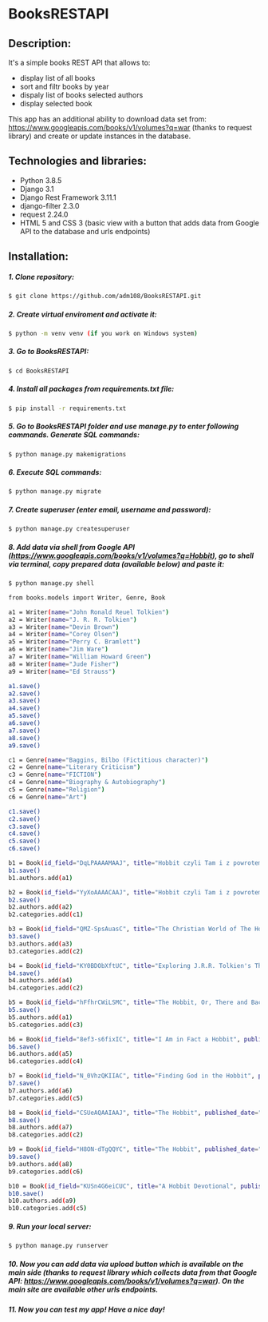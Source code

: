 # BooksRESTAPI

## Description:
It's a simple books REST API that allows to:
- display list of all books
- sort and filtr books by year
- dispaly list of books selected authors
- display selected book

This app has an additional ability to download data set from: https://www.googleapis.com/books/v1/volumes?q=war (thanks to request library) and create or update instances in the database.

## Technologies and libraries:
- Python 3.8.5
- Django 3.1
- Django Rest Framework 3.11.1
- django-filter 2.3.0
- request 2.24.0
- HTML 5 and CSS 3 (basic view with a button that adds data from Google API to the database and urls endpoints)

## Installation:
##### 1. Clone repository:
```sh
$ git clone https://github.com/adm108/BooksRESTAPI.git
```
##### 2. Create virtual enviroment and activate it:
```sh
$ python -m venv venv (if you work on Windows system)
```
##### 3. Go to BooksRESTAPI:
```sh
$ cd BooksRESTAPI
```
##### 4. Install all packages from requirements.txt file:
```sh
$ pip install -r requirements.txt
```
##### 5. Go to BooksRESTAPI folder and use manage.py to enter following commands. Generate SQL commands:
```sh
$ python manage.py makemigrations
```
##### 6. Execute SQL commands:
```sh
$ python manage.py migrate
```
##### 7. Create superuser (enter email, username and password):
```sh
$ python manage.py createsuperuser
```
##### 8. Add data via shell from Google API (https://www.googleapis.com/books/v1/volumes?q=Hobbit), go to shell via terminal, copy prepared data (available below) and paste it:
```sh
$ python manage.py shell
```
```sh
from books.models import Writer, Genre, Book

a1 = Writer(name="John Ronald Reuel Tolkien")
a2 = Writer(name="J. R. R. Tolkien")
a3 = Writer(name="Devin Brown")
a4 = Writer(name="Corey Olsen")
a5 = Writer(name="Perry C. Bramlett")
a6 = Writer(name="Jim Ware")
a7 = Writer(name="William Howard Green")
a8 = Writer(name="Jude Fisher")
a9 = Writer(name="Ed Strauss")

a1.save()
a2.save()
a3.save()
a4.save()
a5.save()
a6.save()
a7.save()
a8.save()
a9.save()

c1 = Genre(name="Baggins, Bilbo (Fictitious character)")
c2 = Genre(name="Literary Criticism")
c3 = Genre(name="FICTION")
c4 = Genre(name="Biography & Autobiography")
c5 = Genre(name="Religion")
c6 = Genre(name="Art")

c1.save()
c2.save()
c3.save()
c4.save()
c5.save()
c6.save()

b1 = Book(id_field="DqLPAAAAMAAJ", title="Hobbit czyli Tam i z powrotem", published_date="1985", average_rating=None, ratings_count=0, thumbnail="http://books.google.com/books/contentid=DqLPAAAAMAAJ&printsec=frontcover&img=1&zoom=1&source=gbs_api")
b1.save()
b1.authors.add(a1)

b2 = Book(id_field="YyXoAAAACAAJ", title="Hobbit czyli Tam i z powrotem", published_date="2004", average_rating=5.0, ratings_count=2, thumbnail="http://books.google.com/books/content?id=YyXoAAAACAAJ&printsec=frontcover&img=1&zoom=1&source=gbs_api")
b2.save()
b2.authors.add(a2)
b2.categories.add(c1)

b3 = Book(id_field="QMZ-SpsAuasC", title="The Christian World of The Hobbit", published_date="2012", average_rating=4.5, ratings_count=5, thumbnail="http://books.google.com/books/content?id=QMZ-SpsAuasC&printsec=frontcover&img=1&zoom=1&edge=curl&source=gbs_api")
b3.save()
b3.authors.add(a3)
b3.categories.add(c2)

b4 = Book(id_field="KY0BDObXftUC", title="Exploring J.R.R. Tolkien's The Hobbit", published_date="2012", average_rating=4.0, ratings_count=8, thumbnail="http://books.google.com/books/content?id=KY0BDObXftUC&printsec=frontcover&img=1&zoom=1&edge=curl&source=gbs_api")
b4.save()
b4.authors.add(a4)
b4.categories.add(c2)

b5 = Book(id_field="hFfhrCWiLSMC", title="The Hobbit, Or, There and Back Again", published_date="1982", average_rating=4.0, ratings_count=2649, thumbnail="http://books.google.com/books/content?id=hFfhrCWiLSMC&printsec=frontcover&img=1&zoom=1&source=gbs_api")
b5.save()
b5.authors.add(a1)
b5.categories.add(c3)

b6 = Book(id_field="8ef3-s6fixIC", title="I Am in Fact a Hobbit", published_date="2003", average_rating=5.0, ratings_count=2, thumbnail="http://books.google.com/books/content?id=8ef3-s6fixIC&printsec=frontcover&img=1&zoom=1&edge=curl&source=gbs_api")
b6.save()
b6.authors.add(a5)
b6.categories.add(c4)

b7 = Book(id_field="N_0VhzQKIIAC", title="Finding God in the Hobbit", published_date="2006", average_rating=4.5, ratings_count=13, thumbnail="http://books.google.com/books/content?id=N_0VhzQKIIAC&printsec=frontcover&img=1&zoom=1&edge=curl&source=gbs_api")
b7.save()
b7.authors.add(a6)
b7.categories.add(c5)

b8 = Book(id_field="CSUeAQAAIAAJ", title="The Hobbit", published_date="1995", average_rating=None, ratings_count=0, thumbnail="http://books.google.com/books/content?id=CSUeAQAAIAAJ&printsec=frontcover&img=1&zoom=1&source=gbs_api")
b8.save()
b8.authors.add(a7)
b8.categories.add(c2)

b9 = Book(id_field="H8ON-dTgQQYC", title="The Hobbit", published_date="2012", average_rating=4.5, ratings_count=8, thumbnail="http://books.google.com/books/content?id=H8ON-dTgQQYC&printsec=frontcover&img=1&zoom=1&edge=curl&source=gbs_api")
b9.save()
b9.authors.add(a8)
b9.categories.add(c6)

b10 = Book(id_field="KUSn4G6eiCUC", title="A Hobbit Devotional", published_date="2012", average_rating=4.0, ratings_count=7, thumbnail="http://books.google.com/books/content?id=KUSn4G6eiCUC&printsec=frontcover&img=1&zoom=1&edge=curl&source=gbs_api")
b10.save()
b10.authors.add(a9)
b10.categories.add(c5)
```
##### 9. Run your local server:
```sh
$ python manage.py runserver
```
##### 10. Now you can add data via upload button which is available on the main side (thanks to request library which collects data from that Google API: https://www.googleapis.com/books/v1/volumes?q=war). On the main site are available other urls endpoints.

##### 11. Now you can test my app! Have a nice day!